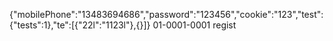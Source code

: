 {"mobilePhone":"13483694686","password":"123456","cookie":"123","test": {"tests":1},"te":[{"22l":"1123l"},{}]}
01-0001-0001
regist

